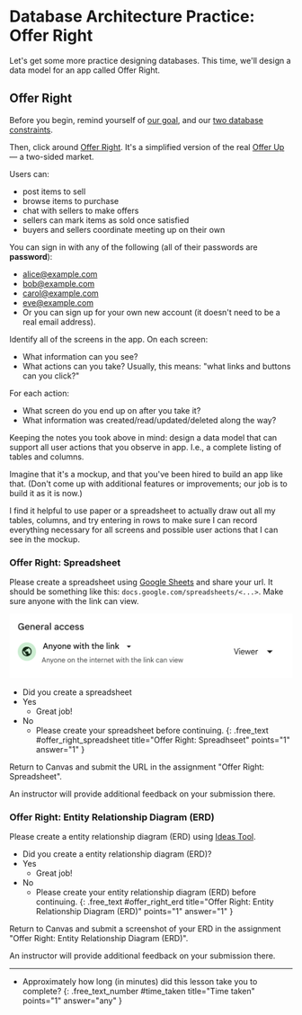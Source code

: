 # Database Architecture Practice: Offer Right

Let's get some more practice designing databases. This time, we'll design a data model for an app called Offer Right.

## Offer Right

Before you begin, remind yourself of [our goal](https://learn.firstdraft.com/lessons/320-yap-database-architecture#our-goal), and our [two database constraints](https://learn.firstdraft.com/lessons/320-yap-database-architecture#database-design-constraint-one).

Then, click around [Offer Right](https://ujs-practice-1.matchthetarget.com/). It's a simplified version of the real [Offer Up](https://offerup.com/) — a two-sided market.

Users can:

- post items to sell
- browse items to purchase
- chat with sellers to make offers
- sellers can mark items as sold once satisfied
- buyers and sellers coordinate meeting up on their own

You can sign in with any of the following (all of their passwords are **password**):

- alice@example.com
- bob@example.com
- carol@example.com
- eve@example.com
- Or you can sign up for your own new account (it doesn't need to be a real email address).

Identify all of the screens in the app. On each screen:
- What information can you see?
- What actions can you take? Usually, this means: "what links and buttons can you click?"

For each action:
- What screen do you end up on after you take it?
- What information was created/read/updated/deleted along the way?

Keeping the notes you took above in mind: design a data model that can support all user actions that you observe in app. I.e., a complete listing of tables and columns.

Imagine that it's a mockup, and that you've been hired to build an app like that. (Don't come up with additional features or improvements; our job is to build it as it is now.)

I find it helpful to use paper or a spreadsheet to actually draw out all my tables, columns, and try entering in rows to make sure I can record everything necessary for all screens and possible user actions that I can see in the mockup.

### Offer Right: Spreadsheet

Please create a spreadsheet using [Google Sheets](https://sheets.google.com) and share your url. It should be something like this: `docs.google.com/spreadsheets/<...>`. Make sure anyone with the link can view.

![](assets/anyone-with-link.png)

- Did you create a spreadsheet
- Yes
  - Great job!
- No
  - Please create your spreadsheet before continuing.
{: .free_text #offer_right_spreadsheet title="Offer Right: Spreadhseet" points="1" answer="1" }

<div class="alert alert-danger mt-2">

Return to Canvas and submit the URL in the assignment "Offer Right: Spreadsheet".

An instructor will provide additional feedback on your submission there.

</div>

### Offer Right: Entity Relationship Diagram (ERD)

Please create a entity relationship diagram (ERD) using [Ideas Tool](https://ideas.firstdraft.com).

- Did you create a entity relationship diagram (ERD)?
- Yes
  - Great job!
- No
  - Please create your entity relationship diagram (ERD) before continuing.
{: .free_text #offer_right_erd title="Offer Right: Entity Relationship Diagram (ERD)" points="1" answer="1" }

<div class="alert alert-danger mt-2">

Return to Canvas and submit a screenshot of your ERD in the assignment "Offer Right: Entity Relationship Diagram (ERD)".

An instructor will provide additional feedback on your submission there.

</div>

---

- Approximately how long (in minutes) did this lesson take you to complete?
{: .free_text_number #time_taken title="Time taken" points="1" answer="any" }
